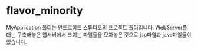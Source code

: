 # flavor_minority

MyApplication 폴더는 안드로이드 스튜디오의 프로젝트 폴더입니다.
WebServer폴더는 구축해놓은 웹서버에서 쓰이는 파일들을 모아놓은 것으로 jsp파일과 java파일들이 있습니다.
